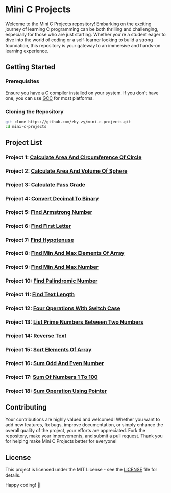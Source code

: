 # Mini C Projects
Welcome to the Mini C Projects repository! Embarking on the exciting journey of learning C programming can be both thrilling and challenging, especially for those who are just starting. Whether you're a student eager to dive into the world of coding or a self-learner looking to build a strong foundation, this repository is your gateway to an immersive and hands-on learning experience.

## Getting Started
### Prerequisites
Ensure you have a C compiler installed on your system. If you don't have one, you can use [GCC](https://gcc.gnu.org/) for most platforms.
### Cloning the Repository
```bash
git clone https://github.com/zby-zy/mini-c-projects.git
cd mini-c-projects
```
## Project List
### Project 1: [Calculate Area And Circumference Of Circle]()
### Project 2: [Calculate Area And Volume Of Sphere]()
### Project 3: [Calculate Pass Grade]()
### Project 4: [Convert Decimal To Binary]()
### Project 5: [Find Armstrong Number]()
### Project 6: [Find First Letter]()
### Project 7: [Find Hypotenuse]()
### Project 8: [Find Min And Max Elements Of Array]()
### Project 9: [Find Min And Max Number]()
### Project 10: [Find Palindromic Number]()
### Project 11: [Find Text Length]()
### Project 12: [Four Operations With Switch Case]()
### Project 13: [List Prime Numbers Between Two Numbers]()
### Project 14: [Reverse Text]()
### Project 15: [Sort Elements Of Array]()
### Project 16: [Sum Odd And Even Number]()
### Project 17: [Sum Of Numbers 1 To 100]()
### Project 18: [Sum Operation Using Pointer]()


## Contributing
Your contributions are highly valued and welcomed! Whether you want to add new features, fix bugs, improve documentation, or simply enhance the overall quality of the project, your efforts are appreciated. Fork the repository, make your improvements, and submit a pull request. Thank you for helping make Mini C Projects better for everyone!


## License

This project is licensed under the MIT License - see the [LICENSE](https://github.com/zby-zy/mini-c-projects/blob/main/LICENSE) file for details.

Happy coding! 🌟
